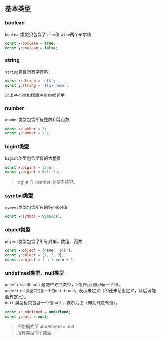 

## 基本类型


### boolean
`boolean`类型只包含了`true`和`false`两个布尔值
````typescript
const x:boolean = true;
const y:boolean = false;
````
### string
`string`包含所有字符串
```typescript
const x:string = 'elk';
const y:string = `${x} name`;
```
以上字符串和模版字符串都适用

### number
`number`类型包含所有整数和浮点数
```typescript
const x:number = 1;
const y:number = 1.1;
```

### bigint类型
`bigint`类型包含所有的大整数
```typescript
const x:bigint = 123n;
const y:bigint = 0xffffn;
```
>bigint 与 number 类型不兼容。

### symbol类型
`symbol`类型包含所有的Symbol值
```typescript
const x:symbol = Symbol();
```

### object类型
`object`类型包含了所有对象、数组、函数

```typescript
const x:object = {name: 'elk'};
const y:object = [1, 2, 3];
const z:object = ( n ) => n + 1;
```

### undefined类型，null类型
`undefined` 和 `null` 是两种独立类型，它们各自都只有一个值。<br/>
`undefined` `类型只包含一个值undefined`，表示未定义（即还未给出定义，以后可能会有定义）。<br/>
`null` 类型也只包含一个值`null`，表示为空（即此处没有值）。
```typescript
const x:undefined = undefined;
const y:null = null;
```
>严格模式下 undefined != null<br/>
>所有类型的子类型

